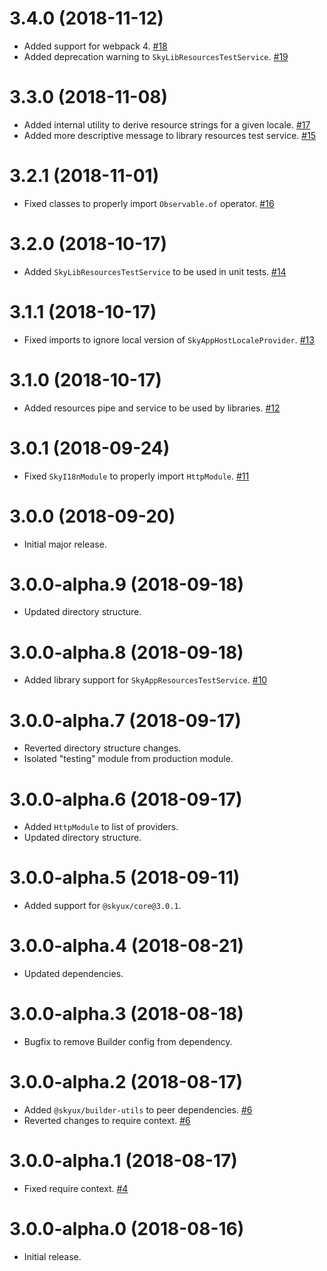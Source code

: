 # 3.4.0 (2018-11-12)

- Added support for webpack 4. [#18](https://github.com/blackbaud/skyux-i18n/pull/18)
- Added deprecation warning to `SkyLibResourcesTestService`. [#19](https://github.com/blackbaud/skyux-i18n/pull/19)

# 3.3.0 (2018-11-08)

- Added internal utility to derive resource strings for a given locale. [#17](https://github.com/blackbaud/skyux-i18n/pull/17)
- Added more descriptive message to library resources test service. [#15](https://github.com/blackbaud/skyux-i18n/pull/15)

# 3.2.1 (2018-11-01)

- Fixed classes to properly import `Observable.of` operator. [#16](https://github.com/blackbaud/skyux-i18n/pull/16)

# 3.2.0 (2018-10-17)

- Added `SkyLibResourcesTestService` to be used in unit tests. [#14](https://github.com/blackbaud/skyux-i18n/pull/14)

# 3.1.1 (2018-10-17)

- Fixed imports to ignore local version of `SkyAppHostLocaleProvider`. [#13](https://github.com/blackbaud/skyux-i18n/pull/13)

# 3.1.0 (2018-10-17)

- Added resources pipe and service to be used by libraries. [#12](https://github.com/blackbaud/skyux-i18n/pull/12)

# 3.0.1 (2018-09-24)

- Fixed `SkyI18nModule` to properly import `HttpModule`. [#11](https://github.com/blackbaud/skyux-i18n/pull/11)

# 3.0.0 (2018-09-20)

- Initial major release.

# 3.0.0-alpha.9 (2018-09-18)

- Updated directory structure.

# 3.0.0-alpha.8 (2018-09-18)

- Added library support for `SkyAppResourcesTestService`. [#10](https://github.com/blackbaud/skyux-i18n/pull/10)

# 3.0.0-alpha.7 (2018-09-17)

- Reverted directory structure changes.
- Isolated "testing" module from production module.

# 3.0.0-alpha.6 (2018-09-17)

- Added `HttpModule` to list of providers.
- Updated directory structure.

# 3.0.0-alpha.5 (2018-09-11)

- Added support for `@skyux/core@3.0.1`.

# 3.0.0-alpha.4 (2018-08-21)

- Updated dependencies.

# 3.0.0-alpha.3 (2018-08-18)

- Bugfix to remove Builder config from dependency.

# 3.0.0-alpha.2 (2018-08-17)

- Added `@skyux/builder-utils` to peer dependencies. [#6](https://github.com/blackbaud/skyux-i18n/pull/6)
- Reverted changes to require context. [#6](https://github.com/blackbaud/skyux-i18n/pull/6)

# 3.0.0-alpha.1 (2018-08-17)

- Fixed require context. [#4](https://github.com/blackbaud/skyux-i18n/pull/4)

# 3.0.0-alpha.0 (2018-08-16)

- Initial release.
